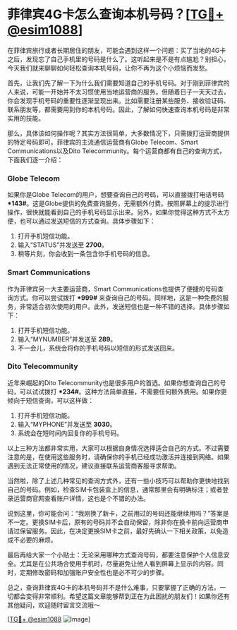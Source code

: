 # 菲律宾4G卡怎么查询本机号码？[[TG💪+ @esim1088](https://t.me/s/esim1088)]

在菲律宾旅行或者长期居住的朋友，可能会遇到这样一个问题：买了当地的4G卡之后，发现忘了自己手机里的号码是什么了。这听起来是不是有点尴尬？别担心，今天我们就来聊聊如何轻松查询本机号码，让你不再为这个小烦恼而发愁。

首先，让我们先了解一下为什么我们需要知道自己的手机号码。对于刚到菲律宾的人来说，可能一开始并不太习惯使用当地运营商的服务。但随着日子一天天过去，你会发现手机号码的重要性逐渐显现出来。比如需要注册某些服务、接收验证码、联系朋友等，都需要用到你的本机号码。因此，了解如何快速查询本机号码是非常实用的技能。

那么，具体该如何操作呢？其实方法很简单，大多数情况下，只需拨打运营商提供的特定号码即可。菲律宾的主流通信运营商有Globe Telecom、Smart Communications以及Dito Telecommunity。每个运营商都有自己的查询方式，下面我们逐一介绍：

### Globe Telecom

如果你是Globe Telecom的用户，想要查询自己的号码，可以直接拨打电话号码 **\*143#**。这是Globe提供的免费查询服务，无需额外付费。按照屏幕上的提示进行操作，很快就能看到自己的手机号码显示出来。另外，如果你觉得这种方式不太方便，也可以通过发送短信的方式查询。具体步骤如下：

1. 打开手机短信功能。
2. 输入“STATUS”并发送至 **2700**。
3. 稍等片刻，你会收到一条包含你手机号码的信息。

### Smart Communications

作为菲律宾另一大主要运营商，Smart Communications也提供了便捷的号码查询方式。你可以尝试拨打 **\*999#** 来查询自己的号码。同样地，这是一种免费的服务，非常适合初次使用的用户。此外，发送短信也是一种不错的选择。具体步骤如下：

1. 打开手机短信功能。
2. 输入“MYNUMBER”并发送至 **289**。
3. 不一会儿，系统会将你的手机号码以短信的形式发送回来。

### Dito Telecommunity

近年来崛起的Dito Telecommunity也是很多用户的首选。如果你想查询自己的号码，可以试试拨打 **\*234#**。这种方法简单直接，不需要任何额外费用。如果你更倾向于短信查询，可以这样做：

1. 打开手机短信功能。
2. 输入“MYPHONE”并发送至 **3030**。
3. 系统会在短时间内回复你的手机号码。

以上三种方法都非常实用，大家可以根据自身情况选择适合自己的方式。不过需要注意的是，在使用这些服务时，请确保你的手机已经成功激活并连接到网络。如果遇到无法正常使用的情况，建议直接联系运营商客服寻求帮助。

当然啦，除了上述几种常见的查询方式外，还有一些小技巧可以帮助你更快地找到自己的号码。例如，检查SIM卡包装盒上的信息，通常那里会有明确标注；或者登录运营商官网查看账户详情，这也是个不错的办法。

说到这里，你可能会问：“我刚换了新卡，之前用过的号码还能继续用吗？”答案是不一定。更换SIM卡后，原有的号码并不会自动保留，除非你在换卡前向运营商申请过保留服务。因此，在决定更换SIM卡之前，最好先确认一下相关政策，以免造成不必要的麻烦。

最后再给大家一个小贴士：无论采用哪种方式查询号码，都要注意保护个人信息安全。尤其是在公共场合使用手机时，尽量避免让他人看到屏幕上显示的内容。同时，定期修改密码和加强账户安全性也是必不可少的步骤。

总之，查询菲律宾4G卡的本机号码并不是什么难事，只要掌握了正确的方法，一切都会变得非常顺利。希望这篇文章能够帮到正在为此困扰的朋友们！如果你还有其他疑问，欢迎随时留言交流哦～

[[TG💪+ @esim1088](https://t.me/s/esim1088) ![Image](https://i.postimg.cc/4NQfJmqS/Snipaste-2025-05-13-00-14-12.png)]